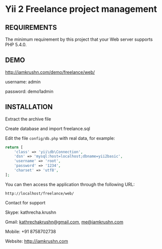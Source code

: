 Yii 2 Freelance project management 
============================

REQUIREMENTS
------------

The minimum requirement by this project that your Web server supports PHP 5.4.0.

DEMO
-----------------

http://iamkrushn.com/demo/freelance/web/

username: admin 

password: demo1admin


INSTALLATION
------------

Extract the archive file 

Create database and import freelance.sql 

Edit the file `config/db.php` with real data, for example:

```php
return [
    'class' => 'yii\db\Connection',
    'dsn' => 'mysql:host=localhost;dbname=yii2basic',
    'username' => 'root',
    'password' => '1234',
    'charset' => 'utf8',
];
```

You can then access the application through the following URL:

~~~
http://localhost/freelance/web/
~~~


Contact for support 

Skype: kathrecha.krushn

Gmail: kathrechakrushn@gmail.com, me@iamkrushn.com

Mobile: +91 8758702738

Website: http://iamkrushn.com



